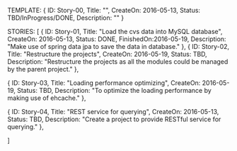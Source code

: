 TEMPLATE:
{
    ID: Story-00,
    Title: "",
    CreateOn: 2016-05-13,
    Status: TBD/InProgress/DONE,
    Description: ""
}

STORIES:
[
{
    ID: Story-01,
    Title: "Load the cvs data into MySQL database",
    CreateOn: 2016-05-13,
    Status: DONE,
    FinishedOn:2016-05-19,
    Description: "Make use of spring data jpa to save the data in database."
},
{
    ID: Story-02,
    Title: "Restructure the projects",
    CreateOn: 2016-05-19,
    Status: TBD,
    Description: "Restructure the projects as all the modules could be managed by the parent project."
},

{
    ID: Story-03,
    Title: "Loading performance optimizing",
    CreateOn: 2016-05-19,
    Status: TBD,
    Description: "To optimize the loading performance by making use of ehcache."
},

{
    ID: Story-04,
    Title: "REST service for querying",
    CreateOn: 2016-05-13,
    Status: TBD,
    Description: "Create a project to provide RESTful service for querying."
},


]